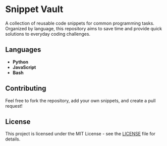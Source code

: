 # Snippet Vault

A collection of reusable code snippets for common programming tasks. Organized by language, this repository aims to save time and provide quick solutions to everyday coding challenges.

## Languages
- **Python**
- **JavaScript**
- **Bash**

## Contributing
Feel free to fork the repository, add your own snippets, and create a pull request!

## License
This project is licensed under the MIT License - see the [LICENSE](LICENSE) file for details.
